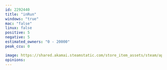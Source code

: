 ```yaml
---
id: 2292440
title: "inRun"
windows: "true"
mac: "false"
linux: false
positive: 5
negative: 5
estimated_owners: "0 - 20000"
peak_ccu: 0

image: https://shared.akamai.steamstatic.com/store_item_assets/steam/apps/2292440/header.jpg?t=1727237448
opinions:
---
```

